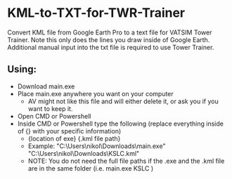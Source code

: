 # KML-to-TXT-for-TWR-Trainer
Convert KML file from Google Earth Pro to a text file for VATSIM Tower Trainer. Note this only does the lines you draw inside of Google Earth. Additional manual input into the txt file is required to use Tower Trainer.

## Using:
  - Download main.exe
  - Place main.exe anywhere you want on your computer
    - AV might not like this file and will either delete it, or ask you if you want to keep it.
  - Open CMD or Powershell
  - Inside CMD or Powershell type the following (replace everything inside of {} with your specific information)
    - {location of exe} {.kml file path}
    - Example: "C:\Users\nikol\Downloads\main.exe" "C:\Users\nikol\Downloads\KSLC.kml"
    - NOTE: You do not need the full file paths if the .exe and the .kml file are in the same folder (i.e. main.exe KSLC )
